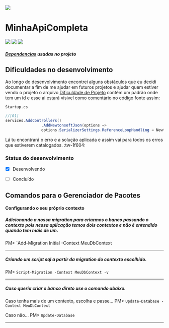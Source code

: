 ﻿![](https://gixnetwork.org/wp-content/uploads/2019/04/Microsoft-logo_rgb_gray-1024x459.png)
# MinhaApiCompleta

![](https://img.shields.io/github/stars/wrcrys/MinhaApiCompleta.svg) ![](https://img.shields.io/github/forks/wrcrys/MinhaApiCompleta.svg) ![](https://img.shields.io/github/issues/wrcrys/MinhaApiCompleta.svg)

##### [Dependencias](https://github.com/WRCrys/MinhaApiCompleta/blob/master/Dependencias.md) usadas no projeto 

## Dificuldades no desenvolvimento

Ao longo do desenvolvimento encontrei alguns obstáculos que eu decidi documentar a fim de me ajudar em futuros projetos e ajudar quem estiver vendo o projeto
o arquivo [Dificuldade de Projeto](https://github.com/WRCrys/MinhaApiCompleta/blob/master/Dificuldades%20de%20Projeto.md) contém um padrão onde tem um id e esse ai estará visivel como comentário no código fonte assim:

`Startup.cs`

```csharp
//[01]
services.AddControllers()
                .AddNewtonsoftJson(options => 
                options.SerializerSettings.ReferenceLoopHandling = Newtonsoft.Json.ReferenceLoopHandling.Ignore);
```
Lá tu encontrará o erro e a solução aplicada e assim vai para todos os erros que estiverem catalogados. :tw-1f604:


### Status do desenvolvimento

- [x] Desenvolvendo
- [ ] Concluído


## Comandos para o Gerenciador de Pacotes

#### Configurando o seu próprio contexto
##### Adicionando a nossa migration para criarmos o banco passando o contexto pois nessa aplicação temos dois contextos e não é entendido quando tem mais de um.

PM> `Add-Migration Initial  -Context MeuDbContext


------------


##### Criando um script sql a partir da migration do contexto escolhido.

PM> `Script-Migration -Context MeuDbContext -v`


------------


##### Caso queria criar o banco direto use o comando abaixo.

Caso tenha mais de um contexto, escolha e passe...
PM> `Update-Database -Context MeuDbContext`

Caso não...
PM> `Update-Database`


------------